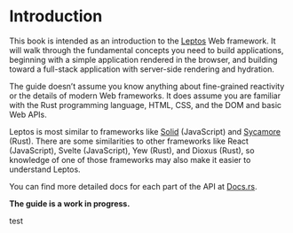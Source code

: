 # Introduction

This book is intended as an introduction to the [Leptos](https://github.com/leptos-rs/leptos) Web framework. 
It will walk through the fundamental concepts you need to build applications, 
beginning with a simple application rendered in the browser, and building toward a
full-stack application with server-side rendering and hydration.

The guide doesn’t assume you know anything about fine-grained reactivity or the 
details of modern Web frameworks. It does assume you are familiar with the Rust 
programming language, HTML, CSS, and the DOM and basic Web APIs.

Leptos is most similar to frameworks like [Solid](https://www.solidjs.com) (JavaScript) 
and [Sycamore](https://sycamore-rs.netlify.app/) (Rust). There are some similarities 
to other frameworks like React (JavaScript), Svelte (JavaScript), Yew (Rust), and 
Dioxus (Rust), so knowledge of one of those frameworks may also make it easier to 
understand Leptos.

You can find more detailed docs for each part of the API at [Docs.rs](https://docs.rs/leptos/latest/leptos/).

**The guide is a work in progress.**

test

